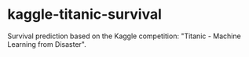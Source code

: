 # kaggle-titanic-survival
Survival prediction based on the Kaggle competition: "Titanic - Machine Learning from Disaster".
